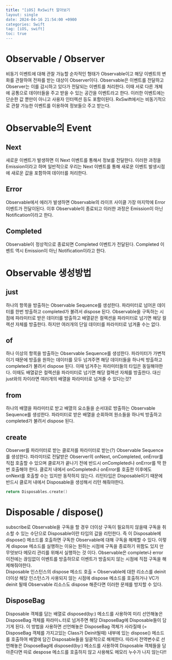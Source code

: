 ```yaml
---
title: "[iOS] RxSwift 알아보기
layout: single
date: 2024-04-16 21:54:00 +0900
categories: Swift
tag: [iOS, swift]
toc: true
---
```


# Observable / Observer
비동기 이벤트에 대해 관찰 가능할 순차적인 형태가 Observable이고 해당 이벤트의 변화를 관찰하여 전파를 받는 대상이 Observer이다.
Observable은 이벤트를 전달하고 Observer는 이를 감시하고 있다가 전달되는 이벤트를 처리한다. 이때 서로 다른 개체에 공통으로 데이터들을 주고 받을 수 있는 공간을 이벤트라고 한다. 이러한 이벤트에는 단순한 값 뿐만이 아니고 사용자 인터렉션 등도 포함이된다. RxSwift에서는 비동기적으로 관찰 가능한 이벤트를 이용하여 정보들으 주고 받는다.

# Observable의 Event
## Next
새로운 이벤트가 발생하면 이 Next 이벤트를 통해서 정보를 전달한다. 이러한 과정을 Emission이라고 하며 일반적으로 우리는  Next 이벤트를 통해 새로운 이벤트 발생시점에 새로운 값을 포함하여 데이터를 처리한다.

## Error
Observable에서 에러가 발생하면 Observable의 라이프 사이클 가장 마지막에 Error 이벤트가 전달이된다. 이후 Observable이 종료되고 이러한 과정은 Emission이 아닌 Notification이라고 한다.

## Completed
Observable이 정상적으로 종료되면 Completed 이벤트가 전달된다. Completed 이벤트 역시 Emission이 아닌 Notification이라고 한다.

# Observable 생성방법
## just
하나의 항목을 방출하는 Observable Sequence를 생성한다. 파라미터로 넘어온 데이터를 한번 방출하고 completed가 불려서 dispose 된다. Observable을 구독하는 시점에 파라미터로 받은 데이터를 방출하고 배열같은 컬렉션을 파라미터로 넘기면 해당 컬렉션 자체를 방출한다. 하지만 여러개의 단일 데이터를 파라미터로 넘겨줄 수는 없다.

## of
하나 이상의 항목을 방출하는 Observable Sequence를 생성한다. 파라미터가 가변적이기 때문에 방출을 원하는 데이터를 모두 넘겨주면 해당 데이터들을 하나씩 방출하고 completed가 불려서 dispose 된다. 이때 넘겨주는 파라미터들의 타입은 동일해야한다. 이때도 배열같은 컬렉션을 파라미터로 넘기면 해당 컬렉션 자체를 방출한다. 대신 just와의 차이라면 여러개의 배열을 파라미터로 넘겨줄 수 있다는것?

## from
하나의 배열을 파라미터로 받고 배열의 요소들을 순서대로 방출하는 Observable Sequence를 생성한다. 파라미터로 받은 배열을 순회하여 원소들을 하나씩 방출하고 completed가 불려서 dispose 된다. 

## create
Observer를 파라미터로 받는 클로저를 파라미터로 받는(?) Observable Sequence를 생성한다. 파라미터로 전달받은 Observer의 onNext, onCompleted, onError를 직접 호출할 수 있으며 클로저가 끝나기 전에 반드시 onCompleted나 onError를 딱 한번 호출해야 한다.  클로저 내에서 onCompleted나 onError를 호출한 이후에도 onNext를 호출할 수는 있지만 동작하지 않는다. 리턴타입은 Disposable이기 때문에 반드시 클로저 내에서 Disposable을 생성해서 리턴 해줘야한다.

``` swift
return Disposables.create()
```

# Disposable / dispose()
subscribe로 Observable을 구독을 할 경우 더이상 구독이 필요하지 않을때 구독을 취소할 수 있는 수단으로 Disposable이란 타입의 값을 리턴한다. 즉 이 Disposable에 dispose() 메소드를 호출하면 구독한 Observable에 대해 구독을 해제할 수 있다. 이렇게 dispose 메소드를 실행하는 이유는 원하는 시점에 구독을 종료하기 위함도 있지 만 무엇보다 메모리 관리를 위해서 실행하는 것 이다. Observable은 complete나 error 이전에는 끊임없이 이벤트를 방출하므로 이벤트가 방출되지 않는 시점에 직접 구독을 해제해줘야한다. <br>
Disposable 인스턴스의 dispose 메소드 호출 = Observable에 대한 리소스를 deinit <br>
더이상 해당 인스턴스가 사용되지 않는 시점에 dispose 메소드를 호출하거나 VC가 deinit 될때 Observable 리소스도 dispose 해준다면 이러한 문제를 방지할 수 있다.

## DisposeBag
Disposable 객체를 담는 배열로 disposed(by:) 메소드를 사용하여 미리 선언해놓은 DisposeBag 객체를 파라미ㄴ터로 넘겨주면 해당 DisposeBag에 Disposable들이 담기게 된다. 이 방법을 사용하면 선언해놓은 DisposeBag 객체가 사라질때 (= DisposeBag 객체를 가지고있는 Class가 Deinit될때) 내부에 있는 dispose() 메소드를 호출하여 배열에 담긴 Disposable들을 일괄적으로 해제한다. 따라서 전역변수로 선언해놓은 DisposeBag에 disposed(by:) 메소드를 사용하여 Disposable 객체들을 담아준다면 따로 despose 메소드를 호출하지 않고 사용해도 메모리 누수가 나지 않는다!!